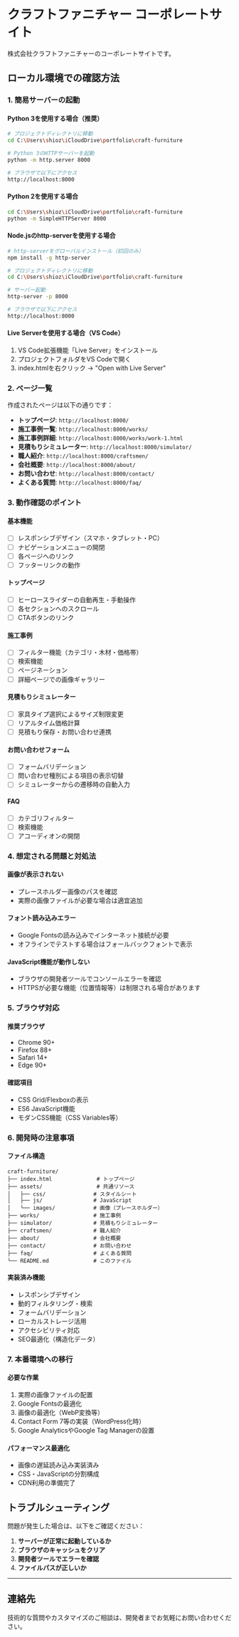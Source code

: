 # クラフトファニチャー コーポレートサイト

株式会社クラフトファニチャーのコーポレートサイトです。

## ローカル環境での確認方法

### 1. 簡易サーバーの起動

#### Python 3を使用する場合（推奨）
```bash
# プロジェクトディレクトリに移動
cd C:\Users\shioz\iCloudDrive\portfolio\craft-furniture

# Python 3のHTTPサーバーを起動
python -m http.server 8000

# ブラウザで以下にアクセス
http://localhost:8000
```

#### Python 2を使用する場合
```bash
cd C:\Users\shioz\iCloudDrive\portfolio\craft-furniture
python -m SimpleHTTPServer 8000
```

#### Node.jsのhttp-serverを使用する場合
```bash
# http-serverをグローバルインストール（初回のみ）
npm install -g http-server

# プロジェクトディレクトリに移動
cd C:\Users\shioz\iCloudDrive\portfolio\craft-furniture

# サーバー起動
http-server -p 8000

# ブラウザで以下にアクセス
http://localhost:8000
```

#### Live Serverを使用する場合（VS Code）
1. VS Code拡張機能「Live Server」をインストール
2. プロジェクトフォルダをVS Codeで開く
3. index.htmlを右クリック → "Open with Live Server"

### 2. ページ一覧

作成されたページは以下の通りです：

- **トップページ**: `http://localhost:8000/`
- **施工事例一覧**: `http://localhost:8000/works/`
- **施工事例詳細**: `http://localhost:8000/works/work-1.html`
- **見積もりシミュレーター**: `http://localhost:8000/simulator/`
- **職人紹介**: `http://localhost:8000/craftsmen/`
- **会社概要**: `http://localhost:8000/about/`
- **お問い合わせ**: `http://localhost:8000/contact/`
- **よくある質問**: `http://localhost:8000/faq/`

### 3. 動作確認のポイント

#### 基本機能
- [ ] レスポンシブデザイン（スマホ・タブレット・PC）
- [ ] ナビゲーションメニューの開閉
- [ ] 各ページへのリンク
- [ ] フッターリンクの動作

#### トップページ
- [ ] ヒーロースライダーの自動再生・手動操作
- [ ] 各セクションへのスクロール
- [ ] CTAボタンのリンク

#### 施工事例
- [ ] フィルター機能（カテゴリ・木材・価格帯）
- [ ] 検索機能
- [ ] ページネーション
- [ ] 詳細ページでの画像ギャラリー

#### 見積もりシミュレーター
- [ ] 家具タイプ選択によるサイズ制限変更
- [ ] リアルタイム価格計算
- [ ] 見積もり保存・お問い合わせ連携

#### お問い合わせフォーム
- [ ] フォームバリデーション
- [ ] 問い合わせ種別による項目の表示切替
- [ ] シミュレーターからの遷移時の自動入力

#### FAQ
- [ ] カテゴリフィルター
- [ ] 検索機能
- [ ] アコーディオンの開閉

### 4. 想定される問題と対処法

#### 画像が表示されない
- プレースホルダー画像のパスを確認
- 実際の画像ファイルが必要な場合は適宜追加

#### フォント読み込みエラー
- Google Fontsの読み込みでインターネット接続が必要
- オフラインでテストする場合はフォールバックフォントで表示

#### JavaScript機能が動作しない
- ブラウザの開発者ツールでコンソールエラーを確認
- HTTPSが必要な機能（位置情報等）は制限される場合があります

### 5. ブラウザ対応

#### 推奨ブラウザ
- Chrome 90+
- Firefox 88+
- Safari 14+
- Edge 90+

#### 確認項目
- CSS Grid/Flexboxの表示
- ES6 JavaScript機能
- モダンCSS機能（CSS Variables等）

### 6. 開発時の注意事項

#### ファイル構造
```
craft-furniture/
├── index.html              # トップページ
├── assets/                 # 共通リソース
│   ├── css/               # スタイルシート
│   ├── js/                # JavaScript
│   └── images/            # 画像（プレースホルダー）
├── works/                 # 施工事例
├── simulator/             # 見積もりシミュレーター
├── craftsmen/             # 職人紹介
├── about/                 # 会社概要
├── contact/               # お問い合わせ
├── faq/                   # よくある質問
└── README.md              # このファイル
```

#### 実装済み機能
- レスポンシブデザイン
- 動的フィルタリング・検索
- フォームバリデーション
- ローカルストレージ活用
- アクセシビリティ対応
- SEO最適化（構造化データ）

### 7. 本番環境への移行

#### 必要な作業
1. 実際の画像ファイルの配置
2. Google Fontsの最適化
3. 画像の最適化（WebP変換等）
4. Contact Form 7等の実装（WordPress化時）
5. Google AnalyticsやGoogle Tag Managerの設置

#### パフォーマンス最適化
- 画像の遅延読み込み実装済み
- CSS・JavaScriptの分割構成
- CDN利用の準備完了

## トラブルシューティング

問題が発生した場合は、以下をご確認ください：

1. **サーバーが正常に起動しているか**
2. **ブラウザのキャッシュをクリア**
3. **開発者ツールでエラーを確認**
4. **ファイルパスが正しいか**

---

## 連絡先

技術的な質問やカスタマイズのご相談は、開発者までお気軽にお問い合わせください。